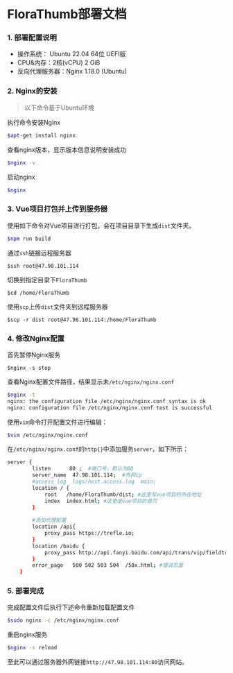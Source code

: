# FloraThumb部署文档

### 1. 部署配置说明

- 操作系统： Ubuntu 22.04 64位 UEFI版
- CPU&内存：2核(vCPU) 2 GiB
- 反向代理服务器：Nginx 1.18.0 (Ubuntu)



### 2. Nginx的安装

> 以下命令基于Ubuntu环境

执行命令安装Nginx

```sh
$apt-get install nginx
```

查看nginx版本，显示版本信息说明安装成功

```sh
$nginx -v
```

启动nginx

```sh
$nginx
```



### 3. Vue项目打包并上传到服务器

使用如下命令对Vue项目进行打包，会在项目目录下生成`dist`文件夹。

```sh
$npm run build
```

通过`ssh`链接远程服务器

```shell
$ssh root@47.98.101.114
```

切换到指定目录下`FloraThumb`

```shell
$cd /home/FloraThumb
```

使用`scp`上传`dist`文件夹到远程服务器

```shell
$scp -r dist root@47.98.101.114:/home/FloraThumb
```



### 4. 修改Nginx配置

首先暂停Nginx服务

```shell
$nginx -s stop
```

查看Nginx配置文件路径，结果显示未`/etc/nginx/nginx.conf`

```sh
$nginx -t
nginx: the configuration file /etc/nginx/nginx.conf syntax is ok
nginx: configuration file /etc/nginx/nginx.conf test is successful
```

使用`vim`命令打开配置文件进行编辑：

```sh
$vim /etc/nginx/nginx.conf
```

在`/etc/nginx/nginx.conf`的`http{}`中添加服务`server`，如下所示：

```sh
server {
        listen      80 ;  #端口号，默认为80
        server_name  47.98.101.114;  #外网ip
        #access_log  logs/host.access.log  main;
        location / {
            root   /home/FloraThumb/dist; #这里写vue项目的所在地址
            index  index.html; #这里是vue项目的首页
        }
        
        #添加代理配置
        location /api{
            proxy_pass https://trefle.io;
        }
        location /baidu {
            proxy_pass http://api.fanyi.baidu.com/api/trans/vip/fieldtranslate;
        }
        error_page   500 502 503 504  /50x.html; #错误页面
    }
```



### 5. 部署完成

完成配置文件后执行下述命令重新加载配置文件

```sh
$sudo nginx -c /etc/nginx/nginx.conf
```

重启nginx服务

```sh
$nginx -s reload
```

至此可以通过服务器外网链接`http://47.98.101.114:80`访问网站。



